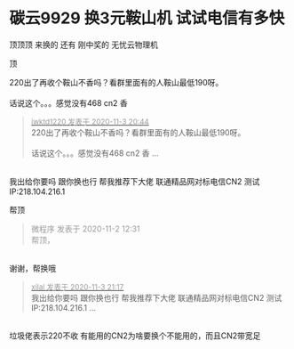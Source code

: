 # 碳云9929 换3元鞍山机 试试电信有多快


顶顶顶 来换的 还有 刚中奖的 无忧云物理机

顶

220出了再收个鞍山不香吗？看群里面有的人鞍山最低190呀。<br />
<br />
话说这个。。。感觉没有468 cn2 香

<div class="quote"><blockquote><font size="2"><a href="https://www.hostloc.com/forum.php?mod=redirect&amp;goto=findpost&amp;pid=9398165&amp;ptid=761231" target="_blank"><font color="#999999">iwktd1220 发表于 2020-11-3 20:44</font></a></font><br />
220出了再收个鞍山不香吗？看群里面有的人鞍山最低190呀。<br />
<br />
话说这个。。。感觉没有468 cn2 香 ...</blockquote></div><br />
我出给你要吗 跟你换也行 帮我推荐下大佬 联通精品网对标电信CN2 测试IP:218.104.216.1

帮顶

<div class="quote"><blockquote><font color="#999999">微程序 发表于 2020-11-2 12:31</font><br />
<font color="#999999">帮顶，</font></blockquote></div><br />
谢谢，帮换哦

<div class="quote"><blockquote><font size="2"><a href="https://www.hostloc.com/forum.php?mod=redirect&amp;goto=findpost&amp;pid=9398379&amp;ptid=761231" target="_blank"><font color="#999999">xilal 发表于 2020-11-3 21:17</font></a></font><br />
我出给你要吗 跟你换也行 帮我推荐下大佬 联通精品网对标电信CN2 测试IP:218.104.216.1 ...</blockquote></div><br />
垃圾佬表示220不收<img src="static/image/smiley/default/lol.gif" smilieid="12" border="0" alt="" /> 有能用的CN2为啥要换个不能用的，而且CN2带宽足
